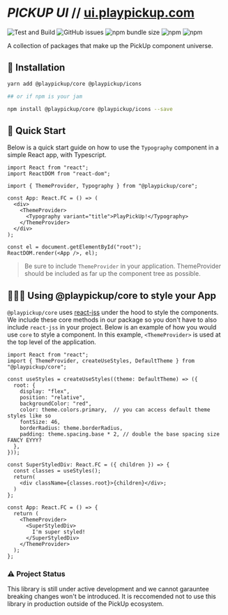 # **_PICKUP UI_** // [ui.playpickup.com](https://ui.playpickup.com)

![Test and Build](https://github.com/PlayPickUp/pickup-ui/workflows/Test%20and%20Build/badge.svg)
![GitHub issues](https://img.shields.io/github/issues/playpickup/pickup-ui)
![npm bundle size](https://img.shields.io/bundlephobia/min/@playpickup/core)
![npm](https://img.shields.io/npm/v/@playpickup/core?label=%40playpickup%2Fcore%20npm)
![npm](https://img.shields.io/npm/v/@playpickup/icons?label=%40playpickup%2Ficons%20npm)

A collection of packages that make up the PickUp component universe.

## 💾 Installation

```sh
yarn add @playpickup/core @playpickup/icons

## or if npm is your jam

npm install @playpickup/core @playpickup/icons --save
```

## 🚦 Quick Start

Below is a quick start guide on how to use the `Typography` component in a simple React app, with Typescript.

```tsx
import React from "react";
import ReactDOM from "react-dom";

import { ThemeProvider, Typography } from "@playpickup/core";

const App: React.FC = () => (
  <div>
    <ThemeProvider>
      <Typography variant="title">PlayPickUp!</Typography>
    </ThemeProvider>
  </div>
);

const el = document.getElementById("root");
ReactDOM.render(<App />, el);
```

> Be sure to include `ThemeProvider` in your application. ThemeProvider should be included as far up the component tree as possible.

## 👨🏾‍🎨 Using @playpickup/core to style your App

`@playpickup/core` uses [react-jss](https://cssinjs.org/react-jss/?v=v10.7.1) under the hood to style the components. We include these core methods in our package so you don't have to also include `react-jss` in your project. Below is an example of how you would use `core` to style a component. In this example, `<ThemeProvider>` is used at the top level of the application.

```tsx
import React from "react";
import { ThemeProvider, createUseStyles, DefaultTheme } from "@playpickup/core";

const useStyles = createUseStyles((theme: DefaultTheme) => ({
  root: {
    display: "flex",
    position: "relative",
    backgroundColor: "red",
    color: theme.colors.primary,  // you can access default theme styles like so
    fontSize: 46,
    borderRadius: theme.borderRadius,
    padding: theme.spacing.base * 2, // double the base spacing size FANCY EYYY?
  },
}));

const SuperStyledDiv: React.FC = ({ children }) => {
  const classes = useStyles();
  return(
    <div className={classes.root}>{children}</div>;
  )
};

const App: React.FC = () => {
  return (
    <ThemeProvider>
      <SuperStyledDiv>
        I'm super styled!
      </SuperStyledDiv>
    </ThemeProvider>
  );
};
```

### ⚠ Project Status

This library is still under active development and we cannot garauntee breaking changes won't be introduced. It is reccomended not to use this library in production outside of the PickUp ecosystem.
